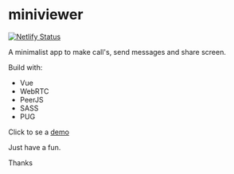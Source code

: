 # miniviewer
[![Netlify Status](https://api.netlify.com/api/v1/badges/86cc6995-03e2-4b70-898a-22ec1d8b872f/deploy-status)](https://app.netlify.com/sites/miniviewer/deploys)

A minimalist app to make call's, send messages and share screen.

Build with:

- Vue
- WebRTC
- PeerJS
- SASS
- PUG

Click to se a [demo](https://miniviewer.netlify.com/)

Just have a fun.

Thanks

